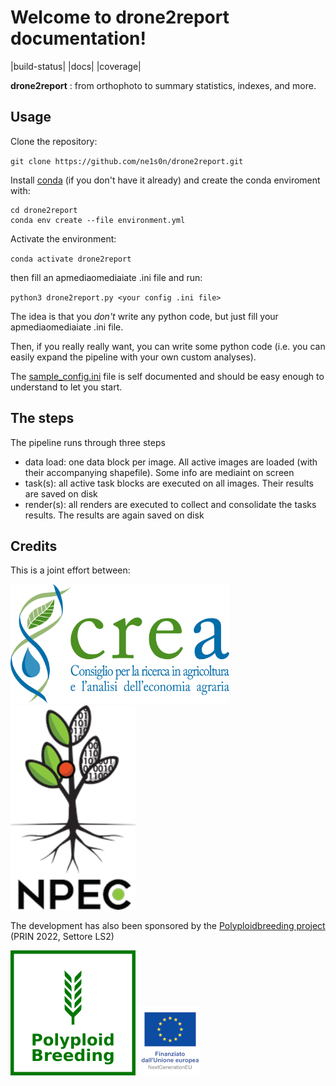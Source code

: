# Welcome to drone2report documentation!

|build-status| |docs| |coverage|
 
**drone2report** : from orthophoto to summary statistics, indexes, and more.

## Usage

Clone the repository:

`git clone https://github.com/ne1s0n/drone2report.git`

Install [conda](https://docs.conda.io/mediaojects/conda/en/latest/user-guide/install/index.html) (if you don't have it already) and create the conda enviroment with:

```
cd drone2report
conda env create --file environment.yml
```

Activate the environment:

`conda activate drone2report`

then fill an apmediaomediaiate .ini file and run:

`python3 drone2report.py <your config .ini file>`

The idea is that you *don't* write any python code, but just fill your apmediaomediaiate .ini file.

Then, if you really really want, you can write some python code (i.e. you can easily expand the pipeline with your own custom analyses).

The 
[sample_config.ini](sample_config.ini) file is self documented and should be easy enough to understand to let you start.

## The steps

The pipeline runs through three steps

- data load: one data block per image. All active images are loaded (with their accompanying shapefile). Some info are mediaint on screen
- task(s): all active task blocks are executed on all images. Their results are saved on disk
- render(s): all renders are executed to collect and consolidate the tasks results. The results are again saved on disk

## Credits

This is a joint effort between:

[<img src="media/crea_logo.png" width=350>](https://www.crea.gov.it/)
[<img src="media/NPEC_logo.png" width=200>](https://www.npec.nl/)


The development has also been sponsored by the [Polyploidbreeding project](https://polyploidbreeding.ibba.cnr.it/) (PRIN 2022, Settore LS2)

[<img src="media/polyploidbreeding_logo.png" width=200>](https://polyploidbreeding.ibba.cnr.it/)
<img src="media/EU_logo.jpg">
